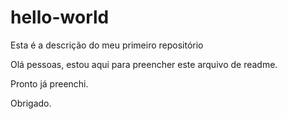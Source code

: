 # hello-world
Esta é a descrição do meu primeiro repositório


Olá pessoas, estou aqui para preencher este arquivo de readme. 

Pronto já preenchi. 

Obrigado. 
